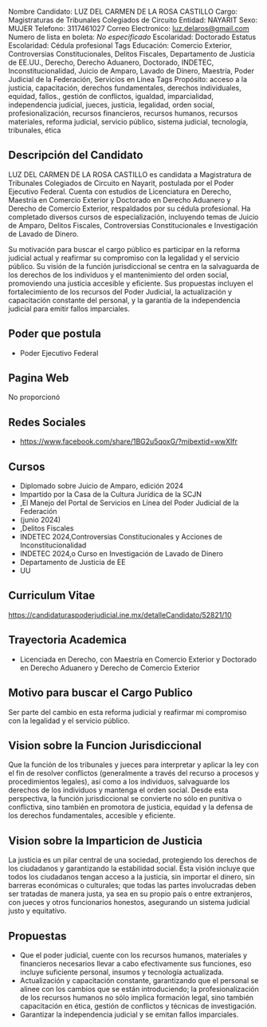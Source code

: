 Nombre Candidato: LUZ DEL CARMEN DE LA ROSA CASTILLO
Cargo: Magistraturas de Tribunales Colegiados de Circuito
Entidad: NAYARIT
Sexo: MUJER
Telefono: 3117461027
Correo Electronico: luz.delaros@gmail.com
Numero de lista en boleta: *No especificado*
Escolaridad: Doctorado
Estatus Escolaridad: Cédula profesional
Tags Educación: Comercio Exterior, Controversias Constitucionales, Delitos Fiscales, Departamento de Justicia de EE.UU., Derecho, Derecho Aduanero, Doctorado, INDETEC, Inconstitucionalidad, Juicio de Amparo, Lavado de Dinero, Maestría, Poder Judicial de la Federación, Servicios en Línea
Tags Propósito: acceso a la justicia, capacitación, derechos fundamentales, derechos individuales, equidad, fallos., gestión de conflictos, igualdad, imparcialidad, independencia judicial, jueces, justicia, legalidad, orden social, profesionalización, recursos financieros, recursos humanos, recursos materiales, reforma judicial, servicio público, sistema judicial, tecnología, tribunales, ética


## Descripción del Candidato 

LUZ DEL CARMEN DE LA ROSA CASTILLO es candidata a Magistratura de Tribunales Colegiados de Circuito en Nayarit, postulada por el Poder Ejecutivo Federal. Cuenta con estudios de Licenciatura en Derecho, Maestría en Comercio Exterior y Doctorado en Derecho Aduanero y Derecho de Comercio Exterior, respaldados por su cédula profesional. Ha completado diversos cursos de especialización, incluyendo temas de Juicio de Amparo, Delitos Fiscales, Controversias Constitucionales e Investigación de Lavado de Dinero.

Su motivación para buscar el cargo público es participar en la reforma judicial actual y reafirmar su compromiso con la legalidad y el servicio público. Su visión de la función jurisdiccional se centra en la salvaguarda de los derechos de los individuos y el mantenimiento del orden social, promoviendo una justicia accesible y eficiente. Sus propuestas incluyen el fortalecimiento de los recursos del Poder Judicial, la actualización y capacitación constante del personal, y la garantía de la independencia judicial para emitir fallos imparciales.


## Poder que postula

- Poder Ejecutivo Federal


## Pagina Web

No proporcionó


## Redes Sociales

- https://www.facebook.com/share/1BG2u5qoxG/?mibextid=wwXlfr


## Cursos

- Diplomado sobre Juicio de Amparo, edición 2024
- Impartido por la Casa de la Cultura Jurídica de la SCJN
- ,El Manejo del Portal de Servicios en Línea del Poder Judicial de la Federación
- (junio 2024)
- ,Delitos Fiscales
- INDETEC 2024,Controversias Constitucionales y Acciones de Inconstitucionalidad
- INDETEC 2024,o	Curso en Investigación de Lavado de Dinero
- Departamento de Justicia de EE
- UU


## Curriculum Vitae

https://candidaturaspoderjudicial.ine.mx/detalleCandidato/52821/10


## Trayectoria Academica

- Licenciada en Derecho, con Maestría en Comercio Exterior y Doctorado en Derecho Aduanero y Derecho de Comercio Exterior


## Motivo para buscar el Cargo Publico

Ser parte del cambio en esta reforma judicial y reafirmar mi compromiso con la legalidad y el servicio público.


## Vision sobre la Funcion Jurisdiccional

Que la función de los tribunales y jueces para interpretar y aplicar la ley con el fin de resolver conflictos (generalmente a través del recurso a procesos y procedimientos legales), así como a los individuos, salvaguarde los derechos de los individuos y mantenga el orden social. Desde esta perspectiva, la función jurisdiccional se convierte no sólo en punitiva o conflictiva, sino también en promotora de justicia, equidad y la defensa de los derechos fundamentales, accesible y eficiente.


## Vision sobre la Imparticion de Justicia

La justicia es un pilar central de una sociedad, protegiendo los derechos de los ciudadanos y garantizando la estabilidad social. Esta visión incluye que todos los ciudadanos tengan acceso a la justicia, sin importar el dinero, sin barreras económicas o culturales; que todas las partes involucradas deben ser tratadas de manera justa, ya sea en su propio país o entre extranjeros, con jueces y otros funcionarios honestos, asegurando un sistema judicial justo y equitativo.


## Propuestas

- Que el poder judicial, cuente con los recursos humanos, materiales y financieros necesarios llevar a cabo efectivamente sus funciones, eso incluye suficiente personal, insumos y tecnología actualizada.
- Actualización y capacitación constante, garantizando que el personal se alinee con los cambios que se están introduciendo; la profesionalización de los recursos humanos no sólo implica formación legal, sino también capacitación en ética, gestión de conflictos y técnicas de investigación.
- Garantizar la independencia judicial y se emitan fallos imparciales.


